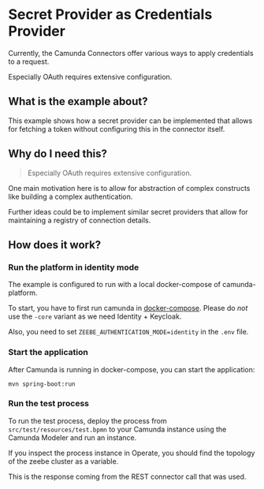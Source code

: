 # Secret Provider as Credentials Provider

Currently, the Camunda Connectors offer various ways to apply credentials to a request.

Especially OAuth requires extensive configuration.

## What is the example about?

This example shows how a secret provider can be implemented that allows for fetching a token without configuring this in the connector itself.

## Why do I need this?

>Especially OAuth requires extensive configuration.

One main motivation here is to allow for abstraction of complex constructs like building a complex authentication.

Further ideas could be to implement similar secret providers that allow for maintaining a registry of connection details.

## How does it work?

### Run the platform in identity mode

The example is configured to run with a local docker-compose of camunda-platform.

To start, you have to first run camunda in [docker-compose](https://docs.camunda.io/docs/self-managed/setup/deploy/local/docker-compose/#run-camunda-8-with-docker-compose). Please do *not* use the `-core` variant as we need Identity + Keycloak.

Also, you need to set `ZEEBE_AUTHENTICATION_MODE=identity` in the `.env` file.

### Start the application

After Camunda is running in docker-compose, you can start the application:

```shell
mvn spring-boot:run
```

### Run the test process

To run the test process, deploy the process from `src/test/resources/test.bpmn` to your Camunda instance using the Camunda Modeler and run an instance.

If you inspect the process instance in Operate, you should find the topology of the zeebe cluster as a variable.

This is the response coming from the REST connector call that was used.
